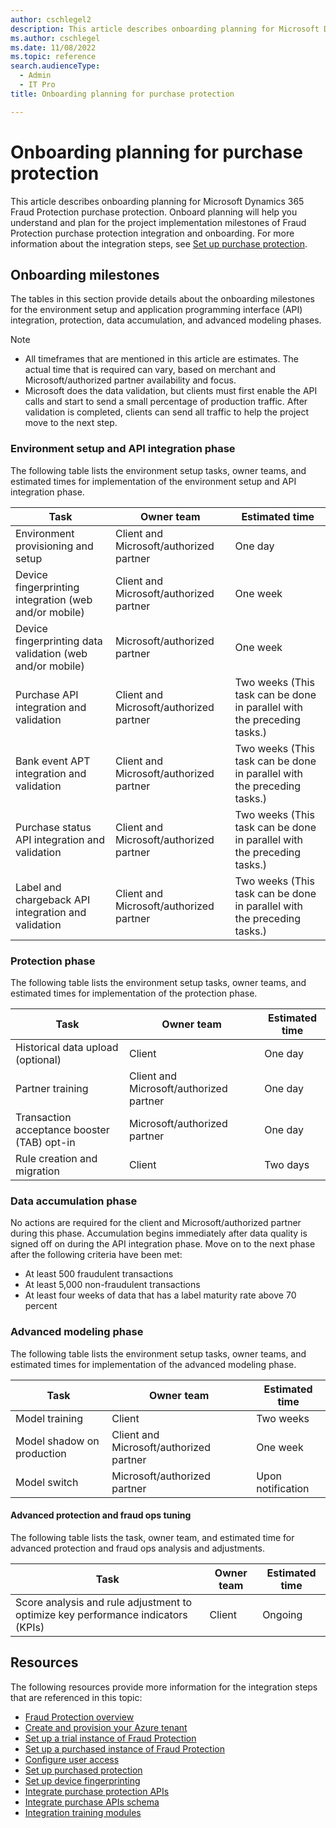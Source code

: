 ```yaml
---
author: cschlegel2
description: This article describes onboarding planning for Microsoft Dynamics 365 Fraud Protection purchase protection.
ms.author: cschlegel
ms.date: 11/08/2022
ms.topic: reference
search.audienceType:
  - Admin
  - IT Pro
title: Onboarding planning for purchase protection

---
```


# Onboarding planning for purchase protection

This article describes onboarding planning for Microsoft Dynamics 365 Fraud Protection purchase protection. Onboard planning will help you understand and plan for the project implementation milestones of Fraud Protection purchase protection integration and onboarding. For more information about the integration steps, see [Set up purchase protection](promocode-set-up-purchase-protection.md).

## Onboarding milestones

The tables in this section provide details about the onboarding milestones for the environment setup and application programming interface (API) integration, protection, data accumulation, and advanced modeling phases.

> [!NOTE]
> - All timeframes that are  mentioned in this article are estimates. The actual time that is required can vary, based on merchant and Microsoft/authorized partner availability and focus.
> - Microsoft does the data validation, but clients must first enable the API calls and start to send a small percentage of production traffic. After validation is completed, clients can send all traffic to help the project move to the next step.

### Environment setup and API integration phase

The following table lists the environment setup tasks, owner teams, and estimated times for implementation of the environment setup and API integration phase.

| Task | Owner team | Estimated time |
|------|------------| ---------------|
| Environment provisioning and setup | Client and Microsoft/authorized partner | One day |
| Device fingerprinting integration (web and/or mobile) | Client and Microsoft/authorized partner | One week |
| Device fingerprinting data validation (web and/or mobile) | Microsoft/authorized partner | One week |
| Purchase API integration and validation | Client and Microsoft/authorized partner | Two weeks (This task can be done in parallel with the preceding tasks.) |
| Bank event APT integration and validation | Client and Microsoft/authorized partner | Two weeks (This task can be done in parallel with the preceding tasks.) |
| Purchase status API integration and validation | Client and Microsoft/authorized partner | Two weeks (This task can be done in parallel with the preceding tasks.) |
| Label and chargeback API integration and validation | Client and Microsoft/authorized partner | Two weeks (This task can be done in parallel with the preceding tasks.) |

### Protection phase

The following table lists the environment setup tasks, owner teams, and estimated times for implementation of the protection phase.

| Task | Owner team | Estimated time |
|------|------------| ---------------|
| Historical data upload (optional) | Client | One day |
| Partner training | Client and Microsoft/authorized partner | One day |
| Transaction acceptance booster (TAB) opt-in | Microsoft/authorized partner | One day |
| Rule creation and migration | Client | Two days |

### Data accumulation phase

No actions are required for the client and Microsoft/authorized partner during this phase. Accumulation begins immediately after data quality is signed off on during the API integration phase. Move on to the next phase after the following criteria have been met:

- At least 500 fraudulent transactions
- At least 5,000 non-fraudulent transactions
- At least four weeks of data that has a label maturity rate above 70 percent

### Advanced modeling phase

The following table lists the environment setup tasks, owner teams, and estimated times for implementation of the advanced modeling phase.

| Task | Owner team | Estimated time |
|------|------------| ---------------|
| Model training | Client | Two weeks |
| Model shadow on production | Client and Microsoft/authorized partner | One week |
| Model switch | Microsoft/authorized partner | Upon notification |

#### Advanced protection and fraud ops tuning

The following table lists the task, owner team, and estimated time for advanced protection and fraud ops analysis and adjustments.

| Task | Owner team | Estimated time |
|------|------------| ---------------|
| Score analysis and rule adjustment to optimize key performance indicators (KPIs) | Client | Ongoing |

## Resources

The following resources provide more information for the integration steps that are referenced in this topic:

- [Fraud Protection overview](/dynamics365/fraud-protection/)
- [Create and provision your Azure tenant](promocode-set-up-dfp-purchased-version.md)
- [Set up a trial instance of Fraud Protection](promocode-set-up-dfp-trial-version.md)
- [Set up a purchased instance of Fraud Protection](promocode-set-up-dfp-purchased-version.md)
- [Configure user access](configure-user-access.md)
- [Set up purchased protection](promocode-set-up-purchase-protection.md)
- [Set up device fingerprinting](device-fingerprinting.md)
- [Integrate purchase protection APIs](integrate-real-time-api.md)
- [Integrate purchase APIs schema](https://dfpswagger.azurewebsites.net/index.html)
- [Integration training modules](/training/paths/deploy-work-account-purchase-protection/)
